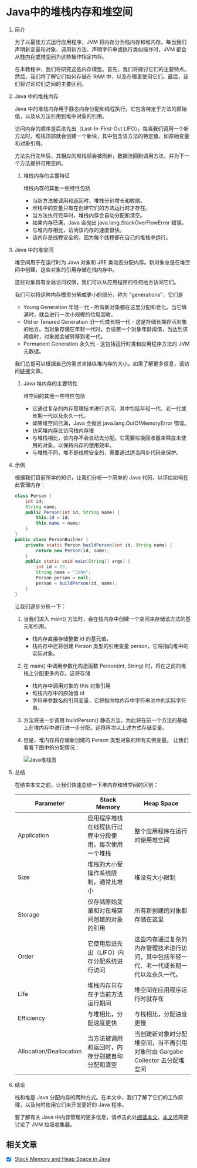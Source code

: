 # Java中的堆栈内存和堆空间

1. 简介

   为了以最佳方式运行应用程序，JVM 将内存分为栈内存和堆内存。每当我们声明新变量和对象、调用新方法、声明字符串或执行类似操作时，JVM 都会从[栈内存或堆空间](https://www.baeldung.com/cs/memory-stack-vs-heap)为这些操作指定内存。

   在本教程中，我们将研究这些内存模型。首先，我们将探讨它们的主要特点。然后，我们将了解它们如何存储在 RAM 中，以及在哪里使用它们。最后，我们将讨论它们之间的主要区别。

2. Java 中的堆栈内存

   Java 中的堆栈内存用于静态内存分配和线程执行。它包含特定于方法的原始值，以及从方法引用到堆中对象的引用。

   访问内存的顺序是后进先出（Last-In-First-Out LIFO）。每当我们调用一个新方法时，堆栈顶部就会创建一个新块，其中包含该方法的特定值，如原始变量和对象引用。

   方法执行完毕后，其相应的堆栈帧会被刷新，数据流回到调用方法，并为下一个方法提供可用空间。

   1. 堆栈内存的主要特征

      堆栈内存的其他一些特性包括

      - 当新方法被调用和返回时，堆栈分别增长和收缩。
      - 堆栈中的变量只有在创建它们的方法运行时才存在。
      - 当方法执行完毕时，堆栈内存会自动分配和清空。
      - 如果内存已满，Java 会抛出 java.lang.StackOverFlowError 错误。
      - 与堆内存相比，访问该内存的速度很快。
      - 该内存是线程安全的，因为每个线程都在自己的堆栈中运行。

3. Java 中的堆空间

   堆空间用于在运行时为 Java 对象和 JRE 类动态分配内存。新对象总是在堆空间中创建，这些对象的引用存储在栈内存中。

   这些对象具有全局访问权限，我们可以从应用程序的任何地方访问它们。

   我们可以将这种内存模型分解成更小的部分，称为 "generations"，它们是

   - Young Generation 年轻一代 - 所有新对象都在这里分配和老化。当它填满时，就会进行一次小规模的垃圾回收。
   - Old or Tenured Generation 旧一代或长期一代 - 这是存储长期存活对象的地方。当对象存储在年轻一代时，会设置一个对象年龄阈值，当达到该阈值时，对象就会被转移到老一代。
   - Permanent Generation 永久代 - 这包括运行时类和应用程序方法的 JVM 元数据。

   我们总是可以根据自己的需求来操纵堆内存的大小。如需了解更多信息，请访问[链接](https://www.baeldung.com/jvm-parameters)文章。

   1. Java 堆内存的主要特性

      堆空间的其他一些特性包括

      - 它通过复杂的内存管理技术进行访问，其中包括年轻一代、老一代或长期一代以及永久一代。
      - 如果堆空间已满，Java 会抛出 java.lang.OutOfMemoryError 错误。
      - 访问堆内存比访问栈内存慢
      - 与堆栈相比，该内存不会自动去分配。它需要垃圾回收器来释放未使用的对象，以保持内存的使用效率。
      - 与堆栈不同，堆不是线程安全的，需要通过适当同步代码来保护。

4. 示例

   根据我们目前所学的知识，让我们分析一个简单的 Java 代码，以评估如何在此管理内存：

   ```java
   class Person {
       int id;
       String name;
       public Person(int id, String name) {
           this.id = id;
           this.name = name;
       }
   }
   public class PersonBuilder {
       private static Person buildPerson(int id, String name) {
           return new Person(id, name);
       }
       public static void main(String[] args) {
           int id = 23;
           String name = "John";
           Person person = null;
           person = buildPerson(id, name);
       }
   }
   ```

   让我们逐步分析一下：

   1. 当我们进入 main() 方法时，会在栈内存中创建一个空间来存储该方法的基元和引用。
      - 栈内存直接存储整数 id 的基元值。
      - 栈内存中还将创建 Person 类型的引用变量 person，它将指向堆中的实际对象。
   2. 在 main() 中调用参数化构造函数 Person(int, String) 时，将在之前的堆栈上分配更多内存。这将存储
      - 栈内存中调用对象的 this 对象引用
      - 堆栈内存中的原始值 id
      - 字符串参数名的引用变量，它将指向堆内存中字符串池中的实际字符串。
   3. 方法将进一步调用 buildPerson() 静态方法，为此将在前一个方法的基础上在堆内存中进行进一步分配。这将再次以上述方式存储变量。
   4. 但是，堆内存将存储新创建的 Person 类型对象的所有实例变量。
      让我们看看下图中的分配情况：

      ![Java堆栈图](/pic/java-heap-stack-diagram.png)

5. 总结

   在结束本文之前，让我们快速总结一下堆内存和堆空间的区别：

   | Parameter               | Stack Memory                                           | Heap Space                                                                               |
   | ----------------------- | ------------------------------------------------------ | ---------------------------------------------------------------------------------------- |
   | Application             | 应用程序堆栈在线程执行过程中分段使用，每次使用一个堆栈 | 整个应用程序在运行时使用堆空间                                                           |
   | Size                    | 堆栈的大小受操作系统限制，通常比堆小                   | 堆没有大小限制                                                                           |
   | Storage                 | 仅存储原始变量和对在堆空间创建的对象的引用             | 所有新创建的对象都存储在这里                                                             |
   | Order                   | 它使用后进先出（LIFO）内存分配系统进行访问             | 这些内存通过复杂的内存管理技术进行访问，其中包括年轻一代、老一代或长期一代以及永久一代。 |
   | Life                    | 堆栈内存只存在于当前方法运行期间                       | 堆空间在应用程序运行时就存在                                                             |
   | Efficiency              | 与堆相比，分配速度更快                                 | 与栈相比，分配速度更慢                                                                   |
   | Allocation/Deallocation | 当方法被调用和返回时，内存分别被自动分配和清空         | 当创建新对象时分配堆空间，当不再引用对象时由 Gargabe Collector 去分配堆空间              |

6. 结论

   栈和堆是 Java 分配内存的两种方式。在本文中，我们了解了它们的工作原理，以及何时使用它们来开发更好的 Java 程序。

   要了解有关 Java 中内存管理的更多信息，请点击此处[阅读本文](https://www.baeldung.com/java-memory-management-interview-questions)。[本文](https://www.baeldung.com/jvm-garbage-collectors)还简要讨论了 JVM 垃圾收集器。

## 相关文章

- [x] [Stack Memory and Heap Space in Java](https://www.baeldung.com/java-stack-heap)
